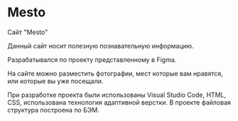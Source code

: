 # Mesto
Сайт "Mesto"

Данный сайт носит полезную познавательную информацию.

Разрабатывался по проекту представленному в Figma.

На сайте можно разместить фотографии, мест которые вам нравятся, или которые вы уже посещали. 

При разработке проекта были использованы Visual Studio Code, HTML, CSS, использована технология адаптивной верстки. В проекте файловая структура построена по БЭМ.


